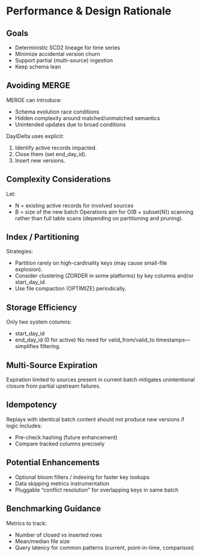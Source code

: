 # Performance & Design Rationale

## Goals
- Deterministic SCD2 lineage for time series
- Minimize accidental version churn
- Support partial (multi-source) ingestion
- Keep schema lean

## Avoiding MERGE
MERGE can introduce:
- Schema evolution race conditions
- Hidden complexity around matched/unmatched semantics
- Unintended updates due to broad conditions

DayIDelta uses explicit:
1. Identify active records impacted.
2. Close them (set end_day_id).
3. Insert new versions.

## Complexity Considerations
Let:
- N = existing active records for involved sources
- B = size of the new batch
Operations aim for O(B + subset(N)) scanning rather than full table scans (depending on partitioning and pruning).

## Index / Partitioning
Strategies:
- Partition rarely on high-cardinality keys (may cause small-file explosion).
- Consider clustering (ZORDER in some platforms) by key columns and/or start_day_id.
- Use file compaction (OPTIMIZE) periodically.

## Storage Efficiency
Only two system columns:
- start_day_id
- end_day_id (0 for active)
No need for valid_from/valid_to timestamps—simplifies filtering.

## Multi-Source Expiration
Expiration limited to sources present in current batch mitigates unintentional closure from partial upstream failures.

## Idempotency
Replays with identical batch content should not produce new versions if logic includes:
- Pre-check hashing (future enhancement)
- Compare tracked columns precisely

## Potential Enhancements
- Optional bloom filters / indexing for faster key lookups
- Data skipping metrics instrumentation
- Pluggable “conflict resolution” for overlapping keys in same batch

## Benchmarking Guidance
Metrics to track:
- Number of closed vs inserted rows
- Mean/median file size
- Query latency for common patterns (current, point-in-time, comparison)